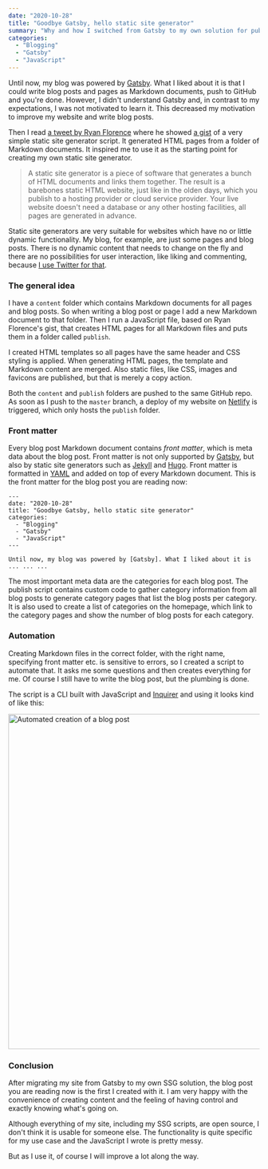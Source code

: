 ```yaml
---
date: "2020-10-28"
title: "Goodbye Gatsby, hello static site generator"
summary: "Why and how I switched from Gatsby to my own solution for publishing my blog."
categories:
  - "Blogging"
  - "Gatsby"
  - "JavaScript"
---
```


Until now, my blog was powered by [Gatsby]. What I liked about it is that I could write blog posts and pages as Markdown documents, push to GitHub and you're done. However, I didn't understand Gatsby and, in contrast to my expectations, I was not motivated to learn it. This decreased my motivation to improve my website and write blog posts.

Then I read [a tweet by Ryan Florence] where he showed [a gist] of a very simple static site generator script. It generated HTML pages from a folder of Markdown documents. It inspired me to use it as the starting point for creating my own static site generator.

> A static site generator is a piece of software that generates a bunch of HTML documents and links them together. The result is a barebones static HTML website, just like in the olden days, which you publish to a hosting provider or cloud service provider. Your live website doesn't need a database or any other hosting facilities, all pages are generated in advance.

Static site generators are very suitable for websites which have no or little dynamic functionality. My blog, for example, are just some pages and blog posts. There is no dynamic content that needs to change on the fly and there are no possibilities for user interaction, like liking and commenting, because [I use Twitter for that].

### The general idea

I have a `content` folder which contains Markdown documents for all pages and blog posts. So when writing a blog post or page I add a new Markdown document to that folder. Then I run a JavaScript file, based on Ryan Florence's gist, that creates HTML pages for all Markdown files and puts them in a folder called `publish`.

I created HTML templates so all pages have the same header and CSS styling is applied. When generating HTML pages, the template and Markdown content are merged. Also static files, like CSS, images and favicons are published, but that is merely a copy action.

Both the `content` and `publish` folders are pushed to the same GitHub repo. As soon as I push to the `master` branch, a deploy of my website on [Netlify] is triggered, which only hosts the `publish` folder.

### Front matter

Every blog post Markdown document contains _front matter_, which is meta data about the blog post. Front matter is not only supported by [Gatsby], but also by static site generators such as [Jekyll] and [Hugo]. Front matter is formatted in [YAML] and added on top of every Markdown document. This is the front matter for the blog post you are reading now:

```
---
date: "2020-10-28"
title: "Goodbye Gatsby, hello static site generator"
categories:
  - "Blogging"
  - "Gatsby"
  - "JavaScript"
---

Until now, my blog was powered by [Gatsby]. What I liked about it is ... ... ...
```

The most important meta data are the categories for each blog post. The publish script contains custom code to gather category information from all blog posts to generate category pages that list the blog posts per category. It is also used to create a list of categories on the homepage, which link to the category pages and show the number of blog posts for each category.

### Automation

Creating Markdown files in the correct folder, with the right name, specifying front matter etc. is sensitive to errors, so I created a script to automate that. It asks me some questions and then creates everything for me. Of course I still have to write the blog post, but the plumbing is done.

The script is a CLI built with JavaScript and [Inquirer] and using it looks kind of like this:

<img alt="Automated creation of a blog post" src="/ssg.gif" width="672"/>

### Conclusion

After migrating my site from Gatsby to my own SSG solution, the blog post you are reading now is the first I created with it. I am very happy with the convenience of creating content and the feeling of having control and exactly knowing what's going on.

Although everything of my site, including my SSG scripts, are open source, I don't think it is usable for someone else. The functionality is quite specific for my use case and the JavaScript I wrote is pretty messy.

But as I use it, of course I will improve a lot along the way.

[gatsby]: https://www.gatsbyjs.com
[i use twitter for that]: /using-twitter-for-blog-commenting
[a tweet by ryan florence]: https://twitter.com/ryanflorence/status/1294303054007635973
[a gist]: https://gist.github.com/ryanflorence/fb3fe3209877e7a37700a20251804cca
[netlify]: https://netlify.com
[jekyll]: https://jekyllrb.com
[hugo]: https://gohugo.io
[yaml]: https://yaml.org
[inquirer]: https://github.com/SBoudrias/Inquirer.js

